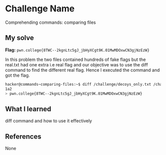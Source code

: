 # Challenge Name
Comprehending commands: comparing files

## My solve
**Flag:** `pwn.college{8TWC--2kgnLtc5gJ_jbHyXCgt9K.01MwMDOxwCN3gjNzEzW}`

In this problem the two files contained hundreds of fake flags but the real.txt had one extra i.e real flag and our objective was to use the diff command to find the different real flag. Hence I executed the command and got the flag.
```bash
hacker@commands~comparing-files:~$ diff /challenge/decoys_only.txt /challenge/decoys_and_real.txt
1a2
> pwn.college{8TWC--2kgnLtc5gJ_jbHyXCgt9K.01MwMDOxwCN3gjNzEzW}
```

## What I learned
diff command and how to use it effectively

## References 
None